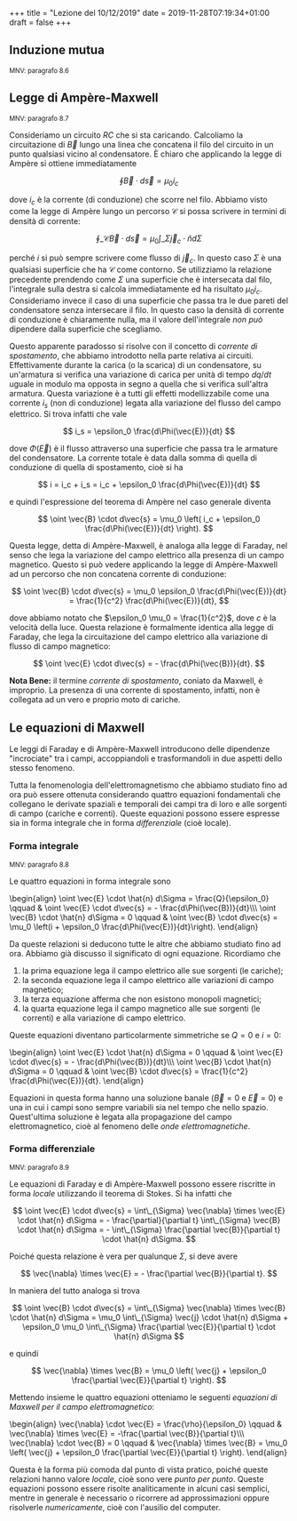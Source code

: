+++
title = "Lezione del 10/12/2019"
date = 2019-11-28T07:19:34+01:00
draft = false
+++

## Induzione mutua
<small>MNV: paragrafo 8.6</small>

## Legge di Ampère-Maxwell
<small>MNV: paragrafo 8.7</small>

Consideriamo un circuito $RC$ che si sta caricando. Calcoliamo la circuitazione di $\vec{B}$ lungo una linea che concatena il filo del circuito in un punto qualsiasi vicino al condensatore. È chiaro che applicando la legge di Ampère si ottiene immediatamente

$$
\oint \vec{B} \cdot d\vec{s} = \mu_0 i_c
$$

dove $i_c$ è la corrente (di conduzione) che scorre nel filo. Abbiamo visto come la legge di Ampère lungo un percorso $\mathcal{C}$ si possa scrivere in termini di densità di corrente:

$$
\oint\_{\mathcal{C}} \vec{B} \cdot d\vec{s} = \mu_0 \int\_{\Sigma} \vec{j}_c \cdot \hat{n} d\Sigma
$$

perché $i$ si può sempre scrivere come flusso di $\vec{j}_c$. In questo caso $\Sigma$ è una qualsiasi superficie che ha $\mathcal{C}$ come contorno. Se utilizziamo la relazione precedente prendendo come $\Sigma$ una superficie che è intersecata dal filo, l'integrale sulla destra si calcola immediatamente ed ha risultato $\mu_0 i_c$. Consideriamo invece il caso di una superficie che passa tra le due pareti del condensatore senza intersecare il filo. In questo caso la densità di corrente di conduzione è chiaramente nulla, ma il valore dell'integrale *non può* dipendere dalla superficie che scegliamo.

Questo apparente paradosso si risolve con il concetto di *corrente di spostamento*, che abbiamo introdotto nella parte relativa ai circuiti. Effettivamente durante la carica (o la scarica) di un condensatore, su un'armatura si verifica una variazione di carica per unità di tempo $dq / dt$ uguale in modulo ma opposta in segno a quella che si verifica sull'altra armatura. Questa variazione è a tutti gli effetti modellizzabile come una corrente $i_s$ (non di conduzione) legata alla variazione del flusso del campo elettrico. Si trova infatti che vale

$$
i_s = \epsilon_0 \frac{d\Phi(\vec{E})}{dt}
$$

dove $\Phi(\vec{E})$ è il flusso attraverso una superficie che passa tra le armature del condensatore. La corrente totale è data dalla somma di quella di conduzione di quella di spostamento, cioè si ha

$$
i = i_c + i_s = i_c + \epsilon_0 \frac{d\Phi(\vec{E})}{dt}
$$

e quindi l'espressione del teorema di Ampère nel caso generale diventa

$$
\oint \vec{B} \cdot d\vec{s} = \mu_0 \left( i_c + \epsilon_0 \frac{d\Phi(\vec{E})}{dt} \right).
$$

Questa legge, detta di Ampère-Maxwell, è analoga alla legge di Faraday, nel senso che lega la variazione del campo elettrico alla presenza di un campo magnetico. Questo si può vedere applicando la legge di Ampère-Maxwell ad un percorso che non concatena corrente di conduzione:

$$
\oint \vec{B} \cdot d\vec{s} = \mu_0 \epsilon_0 \frac{d\Phi(\vec{E})}{dt} = \frac{1}{c^2} \frac{d\Phi(\vec{E})}{dt},
$$

dove abbiamo notato che $\epsilon_0 \mu_0 = \frac{1}{c^2}$, dove $c$ è la velocità della luce. Questa relazione è formalmente identica alla legge di Faraday, che lega la circuitazione del campo elettrico alla variazione di flusso di campo magnetico:

$$
\oint \vec{E} \cdot d\vec{s} = - \frac{d\Phi(\vec{B})}{dt}.
$$

**Nota Bene:** il termine *corrente di spostamento*, coniato da Maxwell, è improprio. La presenza di una corrente di spostamento, infatti, non è collegata ad un vero e proprio moto di cariche.

## Le equazioni di Maxwell

Le leggi di Faraday e di Ampère-Maxwell introducono delle dipendenze "incrociate" tra i campi, accoppiandoli e trasformandoli in due aspetti dello stesso fenomeno.

Tutta la fenomenologia dell'elettromagnetismo che abbiamo studiato fino ad ora può essere ottenuta considerando quattro equazioni fondamentali che collegano le derivate spaziali e temporali dei campi tra di loro e alle sorgenti di campo (cariche e correnti). Queste equazioni possono essere espresse sia in forma integrale che in forma *differenziale* (cioè locale).

### Forma integrale
<small>MNV: paragrafo 8.8</small>

Le quattro equazioni in forma integrale sono

\begin{align}
\oint \vec{E} \cdot \hat{n} d\Sigma = \frac{Q}{\epsilon_0} \qquad & \oint \vec{E} \cdot d\vec{s} = - \frac{d\Phi(\vec{B})}{dt}\\\\\\
\oint \vec{B} \cdot \hat{n} d\Sigma = 0 \qquad & \oint \vec{B} \cdot d\vec{s} = \mu_0 \left(i + \epsilon_0 \frac{d\Phi(\vec{E})}{dt}\right).
\end{align}

Da queste relazioni si deducono tutte le altre che abbiamo studiato fino ad ora. Abbiamo già discusso il significato di ogni equazione. Ricordiamo che 

1. la prima equazione lega il campo elettrico alle sue sorgenti (le cariche);
2. la seconda equazione lega il campo elettrico alle variazioni di campo magnetico;
3. la terza equazione afferma che non esistono monopoli magnetici;
4. la quarta equazione lega il campo magnetico alle sue sorgenti (le correnti) e alla variazione di campo elettrico.

Queste equazioni diventano particolarmente simmetriche se $Q = 0$ e $i = 0$:

\begin{align}
\oint \vec{E} \cdot \hat{n} d\Sigma = 0 \qquad & \oint \vec{E} \cdot d\vec{s} = - \frac{d\Phi(\vec{B})}{dt}\\\\\\
\oint \vec{B} \cdot \hat{n} d\Sigma = 0 \qquad & \oint \vec{B} \cdot d\vec{s} = \frac{1}{c^2} \frac{d\Phi(\vec{E})}{dt}.
\end{align}

Equazioni in questa forma hanno una soluzione banale ($\vec{B} = 0$ e $\vec{E} = 0$) e una in cui i campi sono sempre variabili sia nel tempo che nello spazio. Quest'ultima soluzione è legata alla propagazione del campo elettromagnetico, cioè al fenomeno delle *onde elettromagnetiche*. 

### Forma differenziale
<small>MNV: paragrafo 8.9</small>

Le equazioni di Faraday e di Ampère-Maxwell possono essere riscritte in forma *locale* utilizzando il teorema di Stokes. Si ha infatti che

$$
\oint \vec{E} \cdot d\vec{s} = \int\_{\Sigma} \vec{\nabla} \times \vec{E} \cdot \hat{n} d\Sigma = - \frac{\partial}{\partial t} \int\_{\Sigma} \vec{B} \cdot \hat{n} d\Sigma = - \int\_{\Sigma} \frac{\partial \vec{B}}{\partial t} \cdot \hat{n} d\Sigma.
$$

Poiché questa relazione è vera per qualunque $\Sigma$, si deve avere

$$
\vec{\nabla} \times \vec{E} = -  \frac{\partial \vec{B}}{\partial t}.
$$

In maniera del tutto analoga si trova 

$$
\oint \vec{B} \cdot d\vec{s} = \int\_{\Sigma} \vec{\nabla} \times \vec{B} \cdot \hat{n} d\Sigma = \mu_0 \int\_{\Sigma} \vec{j} \cdot \hat{n} d\Sigma + \epsilon_0 \mu_0 \int\_{\Sigma} \frac{\partial \vec{E}}{\partial t} \cdot \hat{n} d\Sigma
$$

e quindi

$$
\vec{\nabla} \times \vec{B} = \mu_0 \left( \vec{j} + \epsilon_0 \frac{\partial \vec{E}}{\partial t} \right).
$$

Mettendo insieme le quattro equazioni otteniamo le seguenti *equazioni di Maxwell per il campo elettromagnetico*:

\begin{align}
\vec{\nabla} \cdot \vec{E} = \frac{\rho}{\epsilon_0} \qquad & \vec{\nabla} \times \vec{E} = -\frac{\partial \vec{B}}{\partial t}\\\\\\
\vec{\nabla} \cdot \vec{B} = 0 \qquad & \vec{\nabla} \times \vec{B} = \mu_0 \left( \vec{j} + \epsilon_0 \frac{\partial \vec{E}}{\partial t} \right).
\end{align}

Questa è la forma più comoda dal punto di vista pratico, poiché queste relazioni hanno valore *locale*, cioè sono vere *punto per punto*. Queste equazioni possono essere risolte analiticamente in alcuni casi semplici, mentre in generale è necessario o ricorrere ad approssimazioni oppure risolverle *numericamente*, cioè con l'ausilio del computer.
